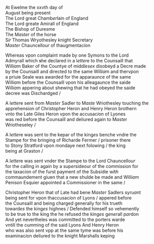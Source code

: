 ---
---
<div>

<div>
      <p>
		At Ewelme the xxvth day of 
		<br />August being present
		<br />The Lord great Chamb<i>er</i>lain of England
		<br />The Lord greate Amirall of England
		<br />The Bishop of Duresme
		<br />The M<i>aste</i>r of the horse
		<br />S<i>ir</i> Thomas Wryothesley knight Secretary
		<br />M<i>aste</i>r Chauncello<i>ur</i> of thaugmentac<i>i</i>on
	</p>
      <p>
		Whereas vpon complaint made by one Symons to the Lord
		<br />Admyrall which <del>s</del>he declared in a l<i>ette</i>re to the Counsaill that
		<br />Will<i>ia</i>m Baker of the Countye of midd<i>lesex</i> disobeyd a Decre made
		<br />by the Counsaill and directed to the same Will<i>ia</i>m and thervpon
		<br />a priuie Seale was awarded for the apparaunce of the same
		<br />Will<i>ia</i>m before the Counsaill vpon his alleagaunce the saide
		<br />Will<i>ia</i>m appering about shewing that he had obeyed the saide
		<br />decree was Dischardged /
	</p>
      <p>
		A l<i>ette</i>re sent from M<i>aste</i>r Sadler to M<i>aste</i> Wriothesley touching the
		<br />apprehension of Christopher Heron and Henry Heron brothern
		<br />vnto the Late Giles Heron vpon the accusac<i>i</i>on of Lyones
		<br />was red before the Counsaill and deliured again to M<i>aste</i>r
		<br />Wriotheseley /
	</p>
      <p>
		A l<i>ette</i>re was sent to the kepar of the king<i>es</i> benche vndre the
		<br />Stampe for the bringing of Richarde Fermer / prisoner there
		<br />to Stony Stratford vpon mondaye next folowing / the king
		<br />being at Graston /
	</p>
      <p>
		A l<i>ette</i>re was sent vnder the Stampe to the Lord Chauncello<i>ur</i>
		<br />for the calling in again by a sup<i>er</i>sideour of the co<i>m</i>mission for
		<br />the taxac<i>i</i>on of the furst payment of the Subsidie w<i>i</i>t<i>h</i>
		<br />co<i>m</i>maundement giuen that a new shulde be made and Will<i>ia</i>m
		<br />Penison Esquier appointed a Co<i>m</i>missioner in the same /
	</p>
      <p>
		Christopher Heron that of Late had bene M<i>aste</i>r Sadlers syru<i>a</i>nt
		<br />being sent for vpon thaccusac<i>i</i>on of Lyons / appered before
		<br />the Counsaill and being charged generally for his trueth
		<br />toward<i>es</i> the king<i>es</i> highnes / Defended himself so vehemently
		<br />to be true to the king the he refused the king<i>es</i> g<i>e</i>n<i>er</i>all p<i>ar</i>don
		<br />And yet nevertheles was co<i>m</i>mitted to the porters warde
		<br />vntill the cu<i>m</i>ming of the said Lyons And Henry Heron 
		<br />who was also sent vpp at the same tyme was before his
		<br />examinac<i>i</i>on deliured to the knight Marshalls keping
	</p>
<br /></div>
</div>